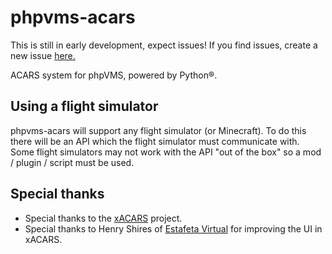 # phpvms-acars
This is still in early development, expect issues! If you find issues, create a new issue [here.](https://github.com/ajh123/phpvms-acars/issues)

ACARS system for phpVMS, powered by Python®.

## Using a flight simulator

phpvms-acars will support any flight simulator (or Minecraft). To do this there will be an API which the flight simulator must communicate with. Some flight simulators may not work with the API "out of the box" so a mod / plugin / script must be used.

## Special thanks
* Special thanks to the [xACARS](https://github.com/slimit75/xACARS) project.
* Special thanks to Henry Shires of [Estafeta Virtual](https://www.estafetava.com/) for improving the UI in xACARS.
